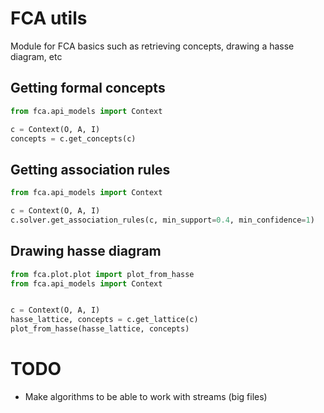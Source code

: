 # FCA utils

Module for FCA basics such as retrieving concepts, drawing a hasse diagram, etc

## Getting formal concepts

```python
from fca.api_models import Context

c = Context(O, A, I)
concepts = c.get_concepts(c)
```

## Getting association rules


```python
from fca.api_models import Context

c = Context(O, A, I)
c.solver.get_association_rules(c, min_support=0.4, min_confidence=1)
```


## Drawing hasse diagram


```python
from fca.plot.plot import plot_from_hasse
from fca.api_models import Context


c = Context(O, A, I)
hasse_lattice, concepts = c.get_lattice(c)
plot_from_hasse(hasse_lattice, concepts)
```



# TODO

- Make algorithms to be able to work with streams (big files)

